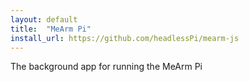 ```yaml
---
layout: default
title:  "MeArm Pi"
install_url: https://github.com/headlessPi/mearm-js
---
```

The background app for running the MeArm Pi